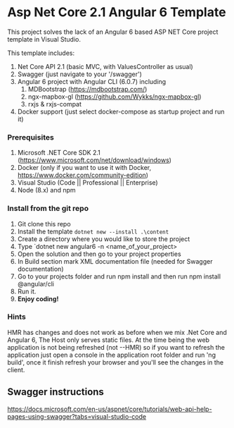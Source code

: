 # Asp Net Core 2.1 Angular 6 Template
This project solves the lack of an Angular 6 based ASP NET Core project template in Visual Studio. 

This template includes:

1. Net Core API 2.1 (basic MVC, with ValuesController as usual)
2. Swagger (just navigate to your '/swagger')
3. Angular 6 project with Angular CLI (6.0.7) including
	1. MDBootstrap (https://mdbootstrap.com/)
	2. ngx-mapbox-gl (https://github.com/Wykks/ngx-mapbox-gl)
	3. rxjs & rxjs-compat 
4. Docker support (just select docker-compose as startup project and run it)

### Prerequisites
1. Microsoft .NET Core SDK 2.1 (https://www.microsoft.com/net/download/windows)
1. Docker (only if you want to use it with Docker, https://www.docker.com/community-edition)
1. Visual Studio (Code || Professional || Enterprise)
1. Node (8.x) and npm

### Install from the git repo

1. Git clone this repo
1. Install the template `dotnet new --install .\content`
1. Create a directory where you would like to store the project
1. Type `dotnet new angular6 -n <name_of_your_project>
1. Open the solution and then go to your project properties
1. In Build section mark XML documentation file (needed for Swagger documentation)
1. Go to your projects folder and run npm install and then run npm install @angular/cli
1. Run it.
1. **Enjoy coding!**

### Hints
HMR has changes and does not work as before when we mix .Net Core and Angular 6, The Host only serves static files.
At the time being the web application is not being refreshed (not --HMR) so if you want to refresh the application just open a console in the application root folder and run 'ng build', once it finish refresh your browser and you'll see the changes in the client.

## Swagger instructions

https://docs.microsoft.com/en-us/aspnet/core/tutorials/web-api-help-pages-using-swagger?tabs=visual-studio-code

